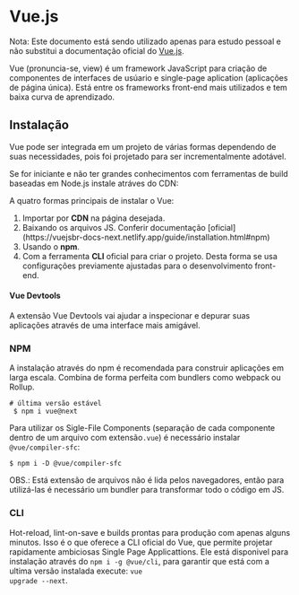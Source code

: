 # Vue.js

Nota: Este documento está sendo utilizado apenas para estudo pessoal e não substitui a documentação oficial do [Vue.js](https://vuejsbr-docs-next.netlify.app/guide/installation.html#npm).

Vue (pronuncia-se, view) é um framework JavaScript para criação de componentes de interfaces de usúario e single-page aplication (aplicações de página única). Está entre os frameworks front-end mais utilizados e tem baixa curva de aprendizado.

## Instalação

Vue pode ser integrada em um projeto de várias formas dependendo de suas necessidades, pois foi projetado para ser incrementalmente adotável.

Se for iniciante e não ter grandes conhecimentos com ferramentas de build baseadas em Node.js instale atráves do CDN: <code><script src="https://cdn.jsdelivr.net/npm/vue@3.0.11"></script></code>

A quatro formas principais de instalar o Vue:

<ol>
    <li>Importar por <strong>CDN</strong> na página desejada.</li>
    <li>Baixando os arquivos JS. Conferir documentação [oficial](https://vuejsbr-docs-next.netlify.app/guide/installation.html#npm)</li>
    <li>Usando o <strong>npm</strong>.</li>
    <li>Com a ferramenta <strong>CLI</strong> oficial para criar o projeto. Desta forma se usa configurações previamente ajustadas para o desenvolvimento front-end.</li>
</ol>

#### Vue Devtools

A extensão Vue Devtools vai ajudar a inspecionar e depurar suas aplicações através de uma interface mais amigável.

### NPM

A instalação através do npm é recomendada para construir aplicações em larga escala. Combina de forma perfeita com bundlers como webpack ou Rollup.

<code># última versão estável <br> $ npm i vue@next</code>

Para utilizar os Sigle-File Components (separação de cada componente dentro de um arquivo com extensão<code>.vue</code>) é necessário instalar <code>@vue/compiler-sfc</code>:

<code>$ npm i -D @vue/compiler-sfc</code>

OBS.: Está extensão de arquivos não é lida pelos navegadores, então para utilizá-las é necessário um bundler para transformar todo o código em JS.

### CLI

Hot-reload, lint-on-save e builds prontas para produção com apenas alguns minutos. Isso é o que oferece a CLI oficial do Vue, que permite projetar rapidamente ambiciosas Single Page Applicattions. Ele está disponivel para instalação através do <code>npm i -g @vue/cli</code>, para garantir que está com a ultima versão instalada execute: <code>vue upgrade --next</code>.
